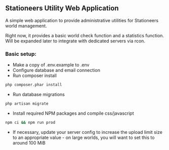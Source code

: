 ## Stationeers Utility Web Application

A simple web application to provide administrative utilities for Stationeers world management.

Right now, it provides a basic world check function and a statistics function. Will be expanded later to integrate with
dedicated servers via rcon.

### Basic setup:
- Make a copy of .env.example to .env
- Configure database and email connection
- Run composer install
```bash
php composer.phar install
```
- Run database migrations
```bash
php artisan migrate
```
- Install required NPM packages and compile css/javascript
```bash
npm ci && npm run prod
```
- If necessary, update your server config to increase the upload limit size to an appropriate value - on large worlds,
you will want to set this to around 100 MiB
